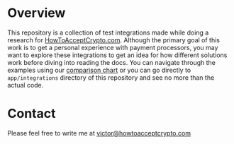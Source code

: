 # Overview

This repository is a collection of test integrations made while doing a research for [HowToAcceptCrypto.com](http://HowToAcceptCrypto.com). Although the primary goal of this work is to get a personal experience with payment processors, you may want to explore these integrations to get an idea for how different solutions work before diving into reading the docs. You can navigate through the examples using our [comparison chart](http://HowToAcceptCrypto.com/chart) or you can go directly to `app/integrations` directory of this repository and see no more than the actual code.


# Contact

Please feel free to write me at [victor@howtoacceptcrypto.com](mailto:victor@howtoacceptcrypto.com)